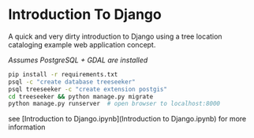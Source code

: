 # Introduction To Django

A quick and very dirty introduction to Django using a tree location cataloging example web application concept.

_Assumes PostgreSQL + GDAL are installed_

```bash
pip install -r requirements.txt
psql -c "create database treeseeker"
psql treeseeker -c "create extension postgis"
cd treeseeker && python manage.py migrate
python manage.py runserver  # open browser to localhost:8000
```

see [Introduction to Django.ipynb](Introduction to Django.ipynb) for more information

